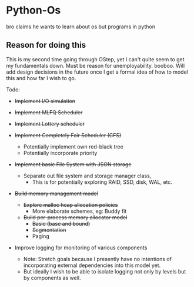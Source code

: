 # Python-Os
bro claims he wants to learn about os but programs in python 

## Reason for doing this
This is my second time going through OStep, yet I can't quite seem to get my fundamentals down. Must be reason for unemployability. booboo. Will add design decisions in the future once I get a formal idea of how to model this and how far I wish to go.

Todo:
- ~~Implement I/O simulation~~
- ~~Implement MLFQ Scheduler~~
- ~~Implement Lottery scheduler~~
- ~~Implement Completely Fair Scheduler (CFS)~~
  - Potentially implement own red-black tree
  - Potentially incorporate priority
- ~~Implement basic File System with JSON storage~~
  - Separate out file system and storage manager class, 
    - This is for potentially exploring RAID, SSD, disk, WAL, etc.

- ~~Build memory management model~~
  - ~~Explore malloc heap allocation policies~~
    - More elaborate schemes, eg: Buddy fit
  - ~~Build per-process memory allocator model~~
    - ~~Basic (base and bound)~~
    - ~~Segmentation~~
    - Paging 

- Improve logging for monitoring of various components
  - Note: Stretch goals because I presently have no intentions of incorporating external dependencies into this model yet.
  - But ideally I wish to be able to isolate logging not only by levels but by components as well.
